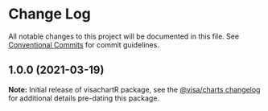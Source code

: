 # Change Log

All notable changes to this project will be documented in this file.
See [Conventional Commits](https://conventionalcommits.org) for commit guidelines.

## 1.0.0 (2021-03-19)

**Note:** Initial release of visachartR package, see the [@visa/charts changelog](../charts/CHANGELOG.md 'Changelog') for additional details pre-dating this package.
